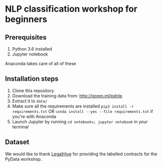 # NLP classification workshop for beginners
## Prerequisites
 1.  Python 3.6 installed
 1.  Jupyter notebook

Anaconda takes care of all of these

## Installation steps

 1.  Clone this repository
 1.  Download the training data from: http://goren.ml/pdnlp
 1.  Extract it to `data/`
 1.  Make sure all the requirements are installed `pip3 install -r requirements.txt` OR `conda install --yes --file requirements.txt` if you're with Anaconda
 1.  Launch Jupyter by running `cd notebooks; jupyter notebook` in your terminal


## Dataset

We would like to thank [LegalHive](https://www.legalhive.net) for providing the labelled contracts for the PyData workshop.
